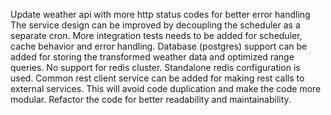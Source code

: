 Update weather api with more http status codes for better error handling
The service design can be improved by decoupling the scheduler as a separate cron.
More integration tests needs to be added for scheduler, cache behavior and error handling.
Database (postgres) support can be added for storing the transformed weather data and optimized range queries.
No support for redis cluster. Standalone redis configuration is used.
Common rest client service can be added for making rest calls to external services. This 
will avoid code duplication and make the code more modular.
Refactor the code for better readability and maintainability.